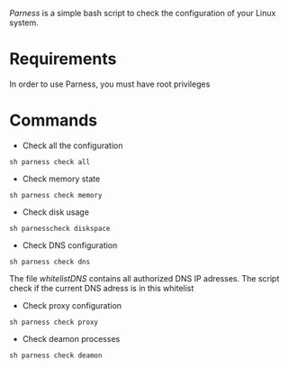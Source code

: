 *Parness* is a simple bash script to check the configuration of your Linux system.

# Requirements 

In order to use Parness, you must have root privileges

# Commands 

* Check all the configuration

``sh parness check all ``

* Check memory state

``sh parness check memory ``

* Check disk usage

``sh parnesscheck diskspace ``

* Check DNS configuration

``sh parness check dns ``

The file *whitelistDNS* contains all authorized DNS IP adresses.
The script check if the current DNS adress is in this whitelist 

* Check proxy configuration

`` sh parness check proxy ``

* Check deamon processes

``sh parness check deamon ``

